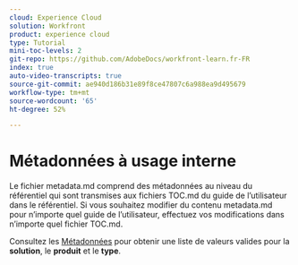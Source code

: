 ```yaml
---
cloud: Experience Cloud
solution: Workfront
product: experience cloud
type: Tutorial
mini-toc-levels: 2
git-repo: https://github.com/AdobeDocs/workfront-learn.fr-FR
index: true
auto-video-transcripts: true
source-git-commit: ae940d186b31e89f8ce47807c6a988ea9d495679
workflow-type: tm+mt
source-wordcount: '65'
ht-degree: 52%

---
```



# Métadonnées à usage interne

Le fichier metadata.md comprend des métadonnées au niveau du référentiel qui sont transmises aux fichiers TOC.md du guide de l’utilisateur dans le référentiel. Si vous souhaitez modifier du contenu metadata.md pour n’importe quel guide de l’utilisateur, effectuez vos modifications dans n’importe quel fichier TOC.md.

Consultez les [Métadonnées](https://experienceleague.adobe.com/docs/authoring-guide-exl/using/editing/user-guide-setup/metadata.html?lang=en) pour obtenir une liste de valeurs valides pour la **solution**, le **produit** et le **type**.
